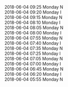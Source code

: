 2018-06-04 09:25 Monday  N  
2018-06-04 09:20 Monday  I  
2018-06-04 09:15 Monday  N  
2018-06-04 08:10 Monday  I  
2018-06-04 08:05 Monday  N  
2018-06-04 08:00 Monday  I  
2018-06-04 07:55 Monday  N  
2018-06-04 07:40 Monday  I  
2018-06-04 07:35 Monday  N  
2018-06-04 07:25 Monday  I  
2018-06-04 07:05 Monday  N  
2018-06-04 07:00 Monday  I  
2018-06-04 06:45 Monday  N  
2018-06-04 06:20 Monday  I  
2018-06-04 05:55 Monday  N  
